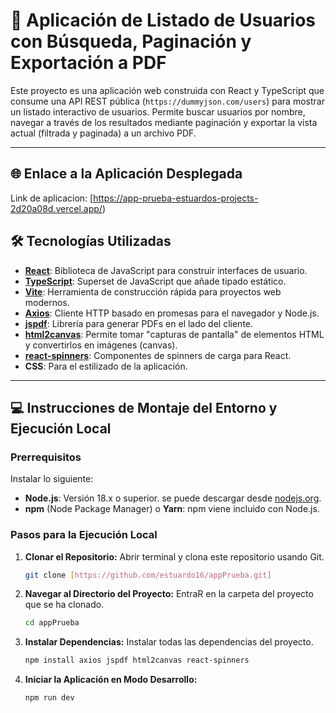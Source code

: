 # 🚀 Aplicación de Listado de Usuarios con Búsqueda, Paginación y Exportación a PDF

Este proyecto es una aplicación web construida con React y TypeScript que consume una API REST pública (`https://dummyjson.com/users`) para mostrar un listado interactivo de usuarios. Permite buscar usuarios por nombre, navegar a través de los resultados mediante paginación y exportar la vista actual (filtrada y paginada) a un archivo PDF.

---

## 🌐 Enlace a la Aplicación Desplegada

Link de aplicacion:
[https://app-prueba-estuardos-projects-2d20a08d.vercel.app/)


## 🛠️ Tecnologías Utilizadas

* **[React](https://react.dev/)**: Biblioteca de JavaScript para construir interfaces de usuario.
* **[TypeScript](https://www.typescriptlang.org/)**: Superset de JavaScript que añade tipado estático.
* **[Vite](https://vitejs.dev/)**: Herramienta de construcción rápida para proyectos web modernos.
* **[Axios](https://axios-http.com/)**: Cliente HTTP basado en promesas para el navegador y Node.js.
* **[jspdf](https://jspdf.org/)**: Librería para generar PDFs en el lado del cliente.
* **[html2canvas](https://html2canvas.hertzen.com/)**: Permite tomar "capturas de pantalla" de elementos HTML y convertirlos en imágenes (canvas).
* **[react-spinners](https://www.davidhu.io/react-spinners/)**: Componentes de spinners de carga para React.
* **CSS**: Para el estilizado de la aplicación.

---

## 💻 Instrucciones de Montaje del Entorno y Ejecución Local


### Prerrequisitos

Instalar lo siguiente:

* **Node.js**: Versión 18.x o superior. se puede descargar desde [nodejs.org](https://nodejs.org/).
* **npm** (Node Package Manager) o **Yarn**: npm viene incluido con Node.js.

### Pasos para la Ejecución Local

1.  **Clonar el Repositorio:**
    Abrir terminal y clona este repositorio usando Git.

    ```bash
    git clone [https://github.com/estuardo16/appPrueba.git]
     ```

2.  **Navegar al Directorio del Proyecto:**
    EntraR en la carpeta del proyecto que se ha clonado.

    ```bash
    cd appPrueba
    ```

3.  **Instalar Dependencias:**
    Instalar todas las dependencias del proyecto.

    ```bash
    npm install axios jspdf html2canvas react-spinners
    

4.  **Iniciar la Aplicación en Modo Desarrollo:**
   
    ```bash
    npm run dev
  

